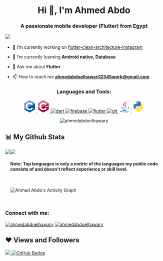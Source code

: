 <h1 align="center">Hi 👋, I'm Ahmed Abdo</h1>
<h3 align="center">A passionate mobile developer (Flutter) from Egypt</h3>

<!-- <img align="center" alt="Coding" width="400" src="https://phptravels.com/assets/img/coding.gif">
 -->
<a href="https://github.com/ryo-ma/github-profile-trophy">
  <img width=800 src="https://github-profile-trophy.vercel.app/?username=ahmedabdoelhawary&column=8&theme=onestar&no-frame=true"/>
</a>

- 🔭 I’m currently working on [flutter-clean-architecture-instagram](https://github.com/AhmedAbdoElhawary/flutter-clean-architecture-instagram)

- 🌱 I’m currently learning **Android native, Database**

- 💬 Ask me about **Flutter**

- 📫 How to reach me **ahmedabdoelhawari12345work@gmail.com**

<h3 align="center">Languages and Tools:</h3>
<p align="center"> <a href="https://www.cprogramming.com/" target="_blank" rel="noreferrer"> <img src="https://raw.githubusercontent.com/devicons/devicon/master/icons/c/c-original.svg" alt="c" width="40" height="40"/> </a> <a href="https://www.w3schools.com/cpp/" target="_blank" rel="noreferrer"> <img src="https://raw.githubusercontent.com/devicons/devicon/master/icons/cplusplus/cplusplus-original.svg" alt="cplusplus" width="40" height="40"/> </a> <a href="https://dart.dev" target="_blank" rel="noreferrer"> <img src="https://www.vectorlogo.zone/logos/dartlang/dartlang-icon.svg" alt="dart" width="40" height="40"/> </a> <a href="https://firebase.google.com/" target="_blank" rel="noreferrer"> <img src="https://www.vectorlogo.zone/logos/firebase/firebase-icon.svg" alt="firebase" width="40" height="40"/> </a> <a href="https://flutter.dev" target="_blank" rel="noreferrer"> <img src="https://www.vectorlogo.zone/logos/flutterio/flutterio-icon.svg" alt="flutter" width="40" height="40"/> </a> <a href="https://git-scm.com/" target="_blank" rel="noreferrer"> <img src="https://www.vectorlogo.zone/logos/git-scm/git-scm-icon.svg" alt="git" width="40" height="40"/> </a> <a href="https://www.java.com" target="_blank" rel="noreferrer"> <img src="https://raw.githubusercontent.com/devicons/devicon/master/icons/java/java-original.svg" alt="java" width="40" height="40"/> </a> <a href="https://www.python.org" target="_blank" rel="noreferrer"> <img src="https://raw.githubusercontent.com/devicons/devicon/master/icons/python/python-original.svg" alt="python" width="40" height="40"/> </a> </p>

<p align="center">
        <img title="🔥 Get streak stats for your profile at git.io/streak-stats" alt="ahmedabdoelhawary" src="https://github-readme-streak-stats.herokuapp.com/?user=ahmedabdoelhawary&theme=black-ice&hide_border=true&stroke=0000&background=060A0CD0"/>
    </a>
</p>

## 📊 My Github Stats
<div>
  <img height="180" align="left" src="https://github-readme-stats.vercel.app/api?username=ahmedabdoelhawary&show_icons=true&count_private=true&theme=react&hide_border=true&bg_color=0D1117" />
  <img src="https://github-readme-stats.vercel.app/api/top-langs/?username=ahmedabdoelhawary&langs_count=8&count_private=true&layout=compact&theme=react&hide_border=true&bg_color=0D1117" />
</div>
 
#### Note: Top languages is only a metric of the languages my public code consists of and doesn't reflect experience or skill level.

<br/>

<img alt="Ahmed Abdo's Activity Graph" src="https://activity-graph.herokuapp.com/graph?username=ahmedabdoelhawary&bg_color=0D1117&color=5BCDEC&line=5BCDEC&point=FFFFFF&hide_border=true" /></a>

<br/>

<h3 align="left">Connect with me:</h3>
<p align="left">
<a href="https://linkedin.com/in/ahmedabdoelhawary" target="blank"><img align="center" src="https://raw.githubusercontent.com/rahuldkjain/github-profile-readme-generator/master/src/images/icons/Social/linked-in-alt.svg" alt="ahmedabdoelhawary" height="30" width="40" /></a>
<a href="https://www.leetcode.com/ahmedabdoelhawary" target="blank"><img align="center" src="https://raw.githubusercontent.com/rahuldkjain/github-profile-readme-generator/master/src/images/icons/Social/leet-code.svg" alt="ahmedabdoelhawary" height="30" width="40" /></a>
</p>

## ❤ Views and Followers
<a href="https://github.com/Meghna-DAS/github-profile-views-counter">
    <img src="https://komarev.com/ghpvc/?username=ahmedabdoelhawary">
</a>
<a href="https://github.com/ahmedabdoelhawary?tab=followers"><img src="https://img.shields.io/github/followers/ahmedabdoelhawary?label=Followers&style=social" alt="GitHub Badge"></a>

